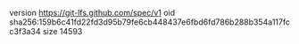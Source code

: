 version https://git-lfs.github.com/spec/v1
oid sha256:159b6c41fd22fd3d95b79fe6cb448437e6fbd6fd786b288b354a117fcc3f3a34
size 14593
